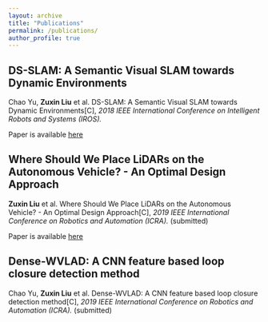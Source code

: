 ```yaml
---
layout: archive
title: "Publications"
permalink: /publications/
author_profile: true
---
```


## DS-SLAM: A Semantic Visual SLAM towards Dynamic Environments  
Chao Yu, <b>Zuxin Liu</b> et al. DS-SLAM: A Semantic Visual SLAM towards Dynamic Environments[C], <i> 2018 IEEE International Conference on Intelligent Robots and Systems (IROS).</i>  
<p>Paper is available  <a href=" {{ 'https://arxiv.org/abs/1809.05845' }} "><u>here</u></a></p>

## Where Should We Place LiDARs on the Autonomous Vehicle? - An Optimal Design Approach  
<b>Zuxin Liu</b> et al. Where Should We Place LiDARs on the Autonomous Vehicle? - An Optimal Design Approach[C], <i> 2019 IEEE International Conference on Robotics and Automation (ICRA).</i> (submitted)  
<p>Paper is available  <a href=" {{ 'https://arxiv.org/abs/1809.05845' }} "><u>here</u></a></p>

## Dense-WVLAD: A CNN feature based loop closure detection method
Chao Yu, <b>Zuxin Liu</b> et al. Dense-WVLAD: A CNN feature based loop closure detection method[C], <i> 2019 IEEE International Conference on Robotics and Automation (ICRA).</i> (submitted)  


